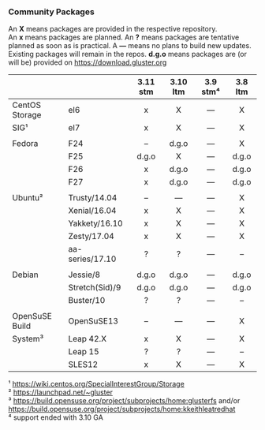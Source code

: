 ### Community Packages

An **X** means packages are provided in the respective repository.  
An **x** means packages are planned.
An **?** means packages are tentative planned as soon as is practical.
A **—** means no plans to build new updates. Existing packages will remain in the repos.
**d.g.o** means packages are (or will be) provided on https://download.gluster.org  

|              |               | 3.11 stm | 3.10 ltm | 3.9 stm⁴ | 3.8 ltm  |
|--------------|---------------|:--------:|:--------:|:--------:|:--------:|
|CentOS Storage|el6            |    x     |    X     |    —     |    X     |
|SIG¹          |el7            |    x     |    X     |    —     |    X     |
|              |               |          |          |          |          |
|Fedora        |F24            |    –     |  d.g.o   |    —     |    X     |
|              |F25            |   d.g.o  |    X     |    —     |  d.g.o   |
|              |F26            |    x     |  d.g.o   |    —     |  d.g.o   |
|              |F27            |    x     |  d.g.o   |    —     |  d.g.o   |
|              |               |          |          |          |          |
|Ubuntu²       |Trusty/14.04   |    –     |    —     |    —     |    X     |
|              |Xenial/16.04   |    x     |    X     |    —     |    X     |
|              |Yakkety/16.10  |    x     |    X     |    —     |    X     |
|              |Zesty/17.04    |    x     |    X     |    —     |    X     |
|              |aa-series/17.10|    ?     |    ?     |    —     |    –     |
|              |               |          |          |          |          |
|Debian        |Jessie/8       |  d.g.o   |  d.g.o   |    —     |  d.g.o   |
|              |Stretch(Sid)/9 |  d.g.o   |  d.g.o   |    —     |  d.g.o   |
|              |Buster/10      |    ?     |    ?     |    —     |    –     |
|              |               |          |          |          |          |
|OpenSuSE Build|OpenSuSE13     |    –     |    —     |    —     |    X     |
|System³       |Leap 42.X      |    x     |    X     |    —     |    X     |
|              |Leap 15        |    ?     |    ?     |    —     |    –     |
|              |SLES12         |    x     |    X     |    —     |    X     |

¹ <https://wiki.centos.org/SpecialInterestGroup/Storage>  
² <https://launchpad.net/~gluster>  
³ <https://build.opensuse.org/project/subprojects/home:glusterfs> and/or
  <https://build.opensuse.org/project/subprojects/home:kkeithleatredhat>  
⁴ support ended with 3.10 GA  
